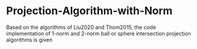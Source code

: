 # Projection-Algorithm-with-Norm
Based on the algorithms of Liu2020 and Thom2015, the code implementation of 1-norm and 2-norm ball or sphere intersection projection algorithms is given
